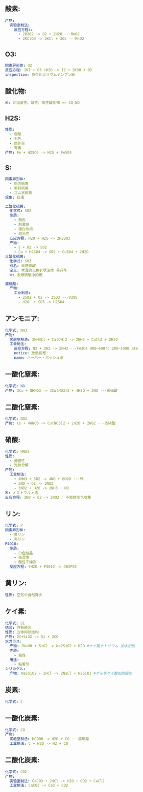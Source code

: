 ## 酸素:

```yaml
产物:
  实验室制法:
    反应方程s:
      - 2H2O2 -> O2 + 2H2O ···MnO2
      - 2KClO3 -> 2KCl + 3O2 ···MnO2

```

## O3:

```yaml
同素异形体: O2
反应方程: 2KI + O3 +H2O -> I2 + 2KOH + O2
inspection: ヨウ化カリウムデンプン紙

```

## 酸化物:

```yaml
※: 非塩基性、酸性、両性酸化物 => CO,NO

```

## H2S:

```yaml
性质:
  - 弱酸
  - 无色
  - 腐卵臭
  - 有毒
产物: Fe + H2SO4 -> H2S + FeSO4

```

## S:

```yaml
同素异形体:
  - 斜方硫黄
  - 単斜硫黄
  - ゴム状硫黄
现象: 白濁

二酸化硫黄:
  化学式: SO2
  性质:
    - 無色
    - 刺激臭
    - 漂白作用
    - 還元性
  反应方程: H2O + H2S -> 2H2SO3
  产物:
    - S + O2 -> SO2
    - Cu + H2SO4 -> SO2 + CuSO4 + 2H2O
三酸化硫黄:
  化学式: SO3
  别名: 発煙硫酸
  定义: 常温的无色针状液体 易升华
  ※: 发烟硫酸中的烟

濃硫酸:
  产物:
    工业制法:
      - 2SO2 + O2 -> 2SO3 ···V2O5
      - H2O  + SO3 -> H2SO4
```

## アンモニア:

```yaml
化学式: NH3
产物:
  实验室制法: 2NH4Cl + Ca(OH)2 -> 2NH3 + CaCl2 + 2H2O
  工业制法:
    反应方程: N2 + 3H2 -> 2NH3 ···Fe3O4 400–600°C 200–1000 atm
    notice: 放熱反應'
    name: ハーバー・ボッシュ法


```

## 一酸化窒素:

```yaml
化学式: NO
产物: 3Cu + 8HNO3 -> 3Cu(NO3)2 + 4H2O + 2NO ···希硝酸

```

## 二酸化窒素:

```yaml
化学式: NO2
产物: Cu + 4HNO3 -> Cu(NO3)2 + 2H2O + 2NO2 ···浓硝酸
```

## 硝酸:

```yaml
化学式: HNO3
性质:
  - 発煙性
  - 光熱分解
产物:
  工业制法:
    - 4NH3 + 5O2 -> 4NO + 6H2O ···Pt
    - 2NO + O2 -> 2NO2
    - 3NO2 + H2O -> 2NH3 + NO
※: オストワルト法
反应方程: 2NO + O2 -> 2NO2 ∴ 不能排空气收集

```

## リン:

```yaml
化学式: P
同素异形体:
  - 黄リン
  - 赤リン
P4O10:
  性质:
    - 白色结晶
    - 吸湿性
    - 酸性干燥剂
  反应方程: 6H2O + P4O10 -> 4H3PO4

```

## 黄リン:

```yaml
性质: 空気中自然発火

```

## ケイ素:

```yaml
化学式: Si
结合: 共有結合
性质: 立体网状结构
产物: 2C+SiO2 -> Si + 2CO
水ガラス:
  产物: 2NaOH + SiO2 -> Na2SiO2 + H2O #ケイ酸ナトリウム 加水加热
  性质:
    - 粘性
  用途:
    - 粘着剂
シリカゲル:
  产物: Na2SiO2 + 2HCl -> 2NaCl + H2SiO3 #ゲル状ケイ酸加热脱水

```

## 炭素:

```yaml
化学式: C

```

## 一酸化炭素:

```yaml
化学式: CO
产物:
  实验室制法: HCOOH -> H2O + CO ···濃硫酸
  工业制法: C + H2O -> H2 + CO

```

## 二酸化炭素:

```yaml
化学式: CO2
产物:
  实验室制法: CaCO3 + 2HCl -> H2O + CO2 + CaCl2
  工业制法: CaCO3 -> CaO + CO2
```